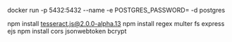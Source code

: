 docker run -p 5432:5432 --name <name> -e POSTGRES_PASSWORD=<password> -d postgres

npm install tesseract.js@2.0.0-alpha.13
npm install regex multer fs express ejs 
npm install cors jsonwebtoken bcrypt